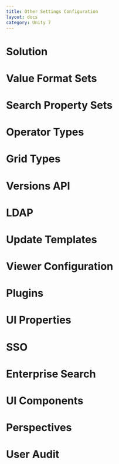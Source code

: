 ```yaml
---
title: Other Settings Configuration
layout: docs
category: Unity 7
---
```

# Solution
# Value Format Sets
# Search Property Sets
# Operator Types
# Grid Types
# Versions API
# LDAP
# Update Templates
# Viewer Configuration
# Plugins
# UI Properties
# SSO
# Enterprise Search
# UI Components
# Perspectives
# User Audit
